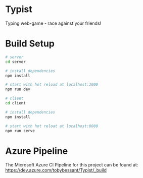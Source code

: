 # Typist
Typing web-game - race against your friends!

# Build Setup
``` bash
# server
cd server

# install dependencies
npm install

# start with hot reload at localhost:3000
npm run dev

# client
cd client

# install dependencies
npm install

# start with hot reloat at localhost:8080
npm run serve
```

# Azure Pipeline
The Microsoft Azure CI Pipeline for this project can be found at: https://dev.azure.com/tobybessant/Typist/_build